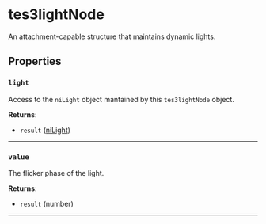 <!---
	This file is autogenerated. Do not edit this file manually. Your changes will be ignored.
	More information: https://github.com/MWSE/MWSE/tree/master/docs
-->

# tes3lightNode
<div class="search_terms" style="display: none">tes3lightnode, lightnode</div>

An attachment-capable structure that maintains dynamic lights.

## Properties

### `light`
<div class="search_terms" style="display: none">light</div>

Access to the `niLight` object mantained by this `tes3lightNode` object.

**Returns**:

* `result` ([niLight](../../types/niLight))

***

### `value`
<div class="search_terms" style="display: none">value</div>

The flicker phase of the light.

**Returns**:

* `result` (number)

***

